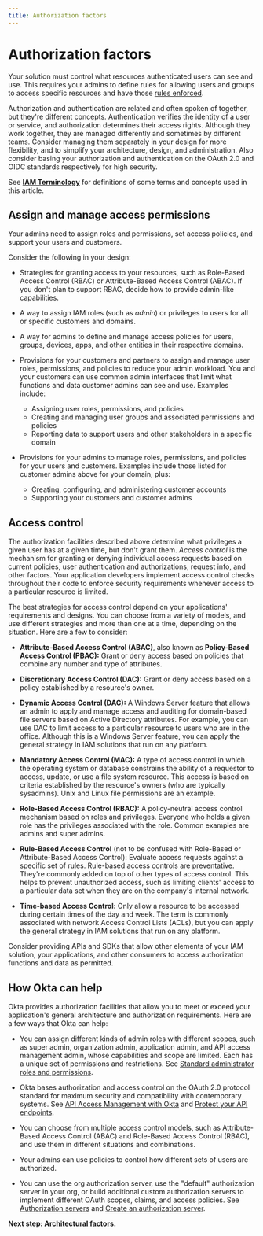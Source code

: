```yaml
---
title: Authorization factors
---
```

# Authorization factors

Your solution must control what resources authenticated users can see and use. This requires your admins to define rules for allowing users and groups to access specific resources and have those [rules enforced](#access-control).

Authorization and authentication are related and often spoken of together, but they're different concepts. Authentication verifies the identity of a user or service, and authorization determines their access rights. Although they work together, they are managed differently and sometimes by different teams. Consider managing them separately in your design for more flexibility, and to simplify your architecture, design, and administration. Also consider basing your authorization and authentication on the OAuth 2.0 and OIDC standards respectively for high security.

See [**IAM Terminology**](/docs/concepts/iam-overview-iam-terminology/) for definitions of some terms and concepts used in this article.

## Assign and manage access permissions

Your admins need to assign roles and permissions, set access policies, and support your users and customers.

Consider the following in your design:

- Strategies for granting access to your resources, such as Role-Based Access Control (RBAC) or Attribute-Based Access Control (ABAC). If you don't plan to support RBAC, decide how to provide admin-like capabilities.

- A way to assign IAM roles (such as *admin*) or privileges to users for all or specific customers and domains.

- A way for admins to define and manage access policies for users, groups, devices, apps, and other entities in their respective domains.

- Provisions for your customers and partners to assign and manage user roles, permissions, and policies to reduce your admin workload. You and your customers can use common admin interfaces that limit what functions and data customer admins can see and use. Examples include:

    * Assigning user roles, permissions, and policies
    * Creating and managing user groups and associated permissions and policies
    * Reporting data to support users and other stakeholders in a specific domain

- Provisions for your admins to manage roles, permissions, and policies for your users and customers. Examples include those listed for customer admins above for your domain, plus:

    * Creating, configuring, and administering customer accounts
    * Supporting your customers and customer admins

## Access control

The authorization facilities described above determine what privileges a given user has at a given time, but don't grant them. *Access control* is the mechanism for granting or denying individual access requests based on current policies, user authentication and authorizations, request info, and other factors. Your application developers implement access control checks throughout their code to enforce security requirements whenever access to a particular resource is limited.

The best strategies for access control depend on your applications' requirements and designs. You can choose from a variety of models, and use different strategies and more than one at a time, depending on the situation. Here are a few to consider:

- **Attribute-Based Access Control (ABAC)**, also known as **Policy-Based Access Control (PBAC):** Grant or deny access based on policies that combine any number and type of attributes.

- **Discretionary Access Control (DAC):** Grant or deny access based on a policy established by a resource's owner.

- **Dynamic Access Control (DAC):** A Windows Server feature that allows an admin to apply and manage access and auditing for domain-based file servers based on Active Directory attributes. For example, you can use DAC to limit access to a particular resource to users who are in the office. Although this is a Windows Server feature, you can apply the general strategy in IAM solutions that run on any platform.

- **Mandatory Access Control (MAC):** A type of access control in which the operating system or database constrains the ability of a requestor to access, update, or use a file system resource. This access is based on criteria established by the resource's owners (who are typically sysadmins). Unix and Linux file permissions are an example.

- **Role-Based Access Control (RBAC):** A policy-neutral access control mechanism based on roles and privileges. Everyone who holds a given role has the privileges associated with the role. Common examples are admins and super admins.

- **Rule-Based Access Control** (not to be confused with Role-Based or Attribute-Based Access Control): Evaluate access requests against a specific set of rules. Rule-based access controls are preventative. They're commonly added on top of other types of access control. This helps to prevent unauthorized access, such as limiting clients' access to a particular data set when they are on the company's internal network.

- **Time-based Access Control:** Only allow a resource to be accessed during certain times of the day and week. The term is commonly associated with network Access Control Lists (ACLs), but you can apply the general strategy in IAM solutions that run on any platform.

Consider providing APIs and SDKs that allow other elements of your IAM solution, your applications, and other consumers to access authorization functions and data as permitted.

## How Okta can help

Okta provides authorization facilities that allow you to meet or exceed your application's general architecture and authorization requirements. Here are a few ways that Okta can help:

- You can assign different kinds of admin roles with different scopes, such as super admin, organization admin, application admin, and API access management admin, whose capabilities and scope are limited. Each has a unique set of permissions and restrictions. See [Standard administrator roles and permissions](https://help.okta.com/okta_help.htm?type=oie&id=ext-administrators-admin-comparison).

- Okta bases authorization and access control on the OAuth 2.0 protocol standard for maximum security and compatibility with contemporary systems. See [API Access Management with Okta](/docs/concepts/api-access-management/) and [Protect your API endpoints](/docs/guides/protect-your-api/aspnetcore3/main/).

- You can choose from multiple access control models, such as Attribute-Based Access Control (ABAC) and Role-Based Access Control (RBAC), and use them in different situations and combinations.

- Your admins can use policies to control how different sets of users are authorized.

- You can use the org authorization server, use the "default" authorization server in your org, or build additional custom authorization servers to implement different OAuth scopes, claims, and access policies. See [Authorization servers](/docs/concepts/auth-servers/) and [Create an authorization server](/docs/guides/customize-authz-server/main/).

**Next step: [Architectural factors](/docs/concepts/iam-overview-architectural-factors/).**
